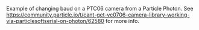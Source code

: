 Example of changing baud on a PTC06 camera from a Particle Photon. See https://community.particle.io/t/cant-get-vc0706-camera-library-working-via-particlesoftserial-on-photon/62580 for more info.
